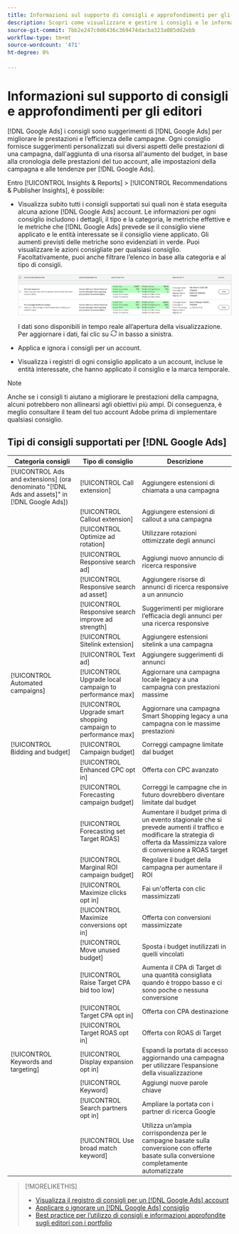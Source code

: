 ```yaml
---
title: Informazioni sul supporto di consigli e approfondimenti per gli editori
description: Scopri come visualizzare e gestire i consigli e le informazioni dell’editore.
source-git-commit: 7bb2e247c0d6436c369474dacba323a085dd2ebb
workflow-type: tm+mt
source-wordcount: '471'
ht-degree: 0%

---
```


# Informazioni sul supporto di consigli e approfondimenti per gli editori

[!DNL Google Ads] i consigli sono suggerimenti di [!DNL Google Ads] per migliorare le prestazioni e l’efficienza delle campagne. Ogni consiglio fornisce suggerimenti personalizzati sui diversi aspetti delle prestazioni di una campagna, dall&#39;aggiunta di una risorsa all&#39;aumento del budget, in base alla cronologia delle prestazioni del tuo account, alle impostazioni della campagna e alle tendenze per [!DNL Google Ads].

Entro [!UICONTROL Insights & Reports] > [!UICONTROL Recommendations & Publisher Insights], è possibile:

* Visualizza subito tutti i consigli supportati sui quali non è stata eseguita alcuna azione [!DNL Google Ads]<!-- or [Microsoft Advertising]--> account. Le informazioni per ogni consiglio includono i dettagli, il tipo e la categoria, le metriche effettive e le metriche che [!DNL Google Ads] prevede se il consiglio viene applicato e le entità interessate se il consiglio viene applicato. Gli aumenti previsti delle metriche sono evidenziati in verde. Puoi visualizzare le azioni consigliate per qualsiasi consiglio. Facoltativamente, puoi anche filtrare l’elenco in base alla categoria e al tipo di consigli.

   ![Interfaccia utente Recommendations](/help/search-social-commerce/assets/recommendations-ui.png "Interfaccia utente Recommendations")

   I dati sono disponibili in tempo reale all’apertura della visualizzazione. Per aggiornare i dati, fai clic su ![Aggiorna](/help/search-social-commerce/assets/refresh.png "Aggiorna") in basso a sinistra.

* Applica e ignora i consigli per un account.

* Visualizza i registri di ogni consiglio applicato a un account, incluse le entità interessate, che hanno applicato il consiglio e la marca temporale.

>[!NOTE]
>
>Anche se i consigli ti aiutano a migliorare le prestazioni della campagna, alcuni potrebbero non allinearsi agli obiettivi più ampi. Di conseguenza, è meglio consultare il team del tuo account Adobe prima di implementare qualsiasi consiglio.

## Tipi di consigli supportati per [!DNL Google Ads]

| Categoria consigli | Tipo di consiglio | Descrizione |
| --- | --- | --- |
| [!UICONTROL Ads and extensions] (ora denominato &quot;[!DNL Ads and assets]&quot; in [!DNL Google Ads]) | [!UICONTROL Call extension] | Aggiungere estensioni di chiamata a una campagna |
|  | [!UICONTROL Callout extension] | Aggiungere estensioni di callout a una campagna |
|  | [!UICONTROL Optimize ad rotation] | Utilizzare rotazioni ottimizzate degli annunci |
|  | [!UICONTROL Responsive search ad] | Aggiungi nuovo annuncio di ricerca responsive |
|  | [!UICONTROL Responsive search ad asset] | Aggiungere risorse di annunci di ricerca responsive a un annuncio |
|  | [!UICONTROL Responsive search improve ad strength] | Suggerimenti per migliorare l’efficacia degli annunci per una ricerca responsive |
|  | [!UICONTROL Sitelink extension] | Aggiungere estensioni sitelink a una campagna |
|  | [!UICONTROL Text ad] | Aggiungere suggerimenti di annunci |
| [!UICONTROL Automated campaigns] | [!UICONTROL Upgrade local campaign to performance max] | Aggiornare una campagna locale legacy a una campagna con prestazioni massime |
|  | [!UICONTROL Upgrade smart shopping campaign to performance max] | Aggiornare una campagna Smart Shopping legacy a una campagna con le massime prestazioni |
| [!UICONTROL Bidding and budget] | [!UICONTROL Campaign budget] | Correggi campagne limitate dal budget |
|  | [!UICONTROL Enhanced CPC opt in] | Offerta con CPC avanzato |
|  | [!UICONTROL Forecasting campaign budget] | Correggi le campagne che in futuro dovrebbero diventare limitate dal budget |
|  | [!UICONTROL Forecasting set Target ROAS] | Aumentare il budget prima di un evento stagionale che si prevede aumenti il traffico e modificare la strategia di offerta da Massimizza valore di conversione a ROAS target |
|  | [!UICONTROL Marginal ROI campaign budget] | Regolare il budget della campagna per aumentare il ROI |
|  | [!UICONTROL Maximize clicks opt in] | Fai un&#39;offerta con clic massimizzati |
|  | [!UICONTROL Maximize conversions opt in] | Offerta con conversioni massimizzate |
|  | [!UICONTROL Move unused budget] | Sposta i budget inutilizzati in quelli vincolati |
|  | [!UICONTROL Raise Target CPA bid too low] | Aumenta il CPA di Target di una quantità consigliata quando è troppo basso e ci sono poche o nessuna conversione |
|  | [!UICONTROL Target CPA opt in] | Offerta con CPA destinazione |
|  | [!UICONTROL Target ROAS opt in] | Offerta con ROAS di Target |
| [!UICONTROL Keywords and targeting] | [!UICONTROL Display expansion opt in] | Espandi la portata di accesso aggiornando una campagna per utilizzare l’espansione della visualizzazione |
|  | [!UICONTROL Keyword] | Aggiungi nuove parole chiave |
|  | [!UICONTROL Search partners opt in] | Ampliare la portata con i partner di ricerca Google |
|  | [!UICONTROL Use broad match keyword] | Utilizza un’ampia corrispondenza per le campagne basate sulla conversione con offerte basate sulla conversione completamente automatizzate |

>[!MORELIKETHIS]
>
>* [Visualizza il registro di consigli per un [!DNL Google Ads] account](google-recommendation-view-log.md)
>* [Applicare o ignorare un [!DNL Google Ads] consiglio](google-recommendation-apply-dismiss.md)
>* [Best practice per l’utilizzo di consigli e informazioni approfondite sugli editori con i portfolio](recommendation-best-practices.md)

